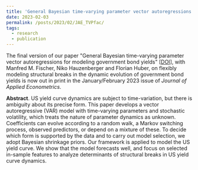 ```yaml
---
title: 'General Bayesian time-varying parameter vector autoregressions for modeling government bond yields'
date: 2023-02-03
permalink: /posts/2023/02/JAE_TVPfac/
tags:
  - research
  - publication
---
```


The final version of our paper "General Bayesian time-varying parameter vector autoregressions for modeling government bond yields" [[DOI](https://doi.org/10.1002/jae.2936)], with Manfred M. Fischer, Niko Hauzenberger and Florian Huber, on flexibly modeling structural breaks in the dynamic evolution of government bond yields is now out in print in the January/February 2023 issue of _Journal of Applied Econometrics_. 

**Abstract**. US yield curve dynamics are subject to time-variation, but there is ambiguity about its precise form. This paper develops a vector autoregressive (VAR) model with time-varying parameters and stochastic volatility, which treats the nature of parameter dynamics as unknown. Coefficients can evolve according to a random walk, a Markov switching process, observed predictors, or depend on a mixture of these. To decide which form is supported by the data and to carry out model selection, we adopt Bayesian shrinkage priors. Our framework is applied to model the US yield curve. We show that the model forecasts well, and focus on selected in-sample features to analyze determinants of structural breaks in US yield curve dynamics.
